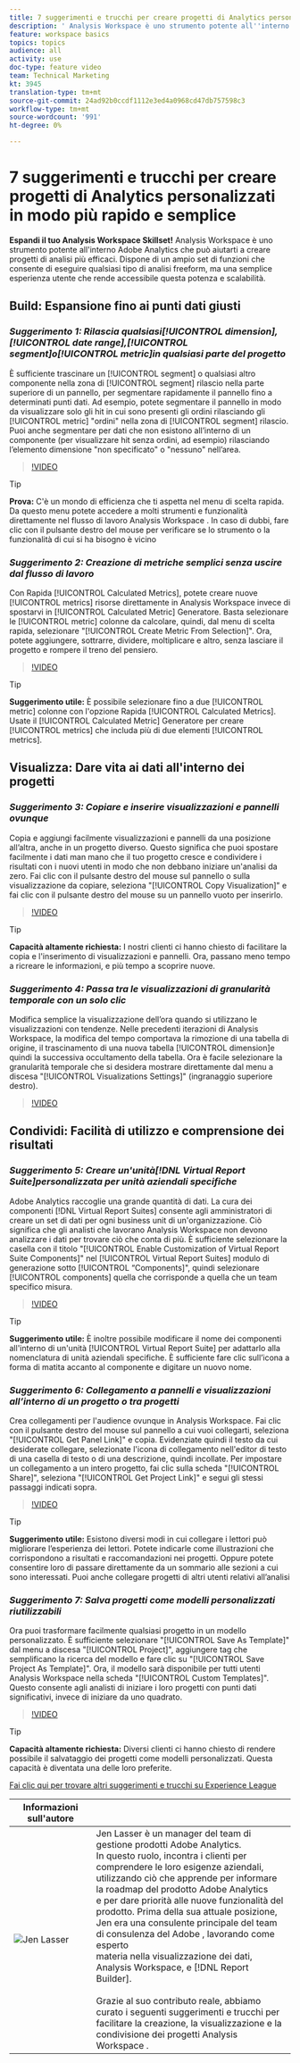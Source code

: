 ```yaml
---
title: 7 suggerimenti e trucchi per creare progetti di Analytics personalizzati in modo più rapido e semplice
description: ' Analysis Workspace è uno strumento potente all''interno  Adobe Analytics che può aiutarti a creare progetti di analisi più efficaci. Dispone di un ampio set di funzioni che consente di eseguire qualsiasi tipo di analisi freeform, ma una semplice esperienza utente che rende accessibile questa potenza e scalabilità.'
feature: workspace basics
topics: topics
audience: all
activity: use
doc-type: feature video
team: Technical Marketing
kt: 3945
translation-type: tm+mt
source-git-commit: 24ad92b0ccdf1112e3ed4a0968cd47db757598c3
workflow-type: tm+mt
source-wordcount: '991'
ht-degree: 0%

---
```



# 7 suggerimenti e trucchi per creare progetti di Analytics personalizzati in modo più rapido e semplice

**Espandi il tuo  Analysis Workspace Skillset!**
 Analysis Workspace è uno strumento potente all&#39;interno  Adobe Analytics che può aiutarti a creare progetti di analisi più efficaci. Dispone di un ampio set di funzioni che consente di eseguire qualsiasi tipo di analisi freeform, ma una semplice esperienza utente che rende accessibile questa potenza e scalabilità.

## Build: Espansione fino ai punti dati giusti

### ***Suggerimento 1: Rilascia qualsiasi[!UICONTROL dimension],[!UICONTROL date range],[!UICONTROL segment]o[!UICONTROL metric]in qualsiasi parte del progetto***

È sufficiente trascinare un [!UICONTROL segment] o qualsiasi altro componente nella zona di [!UICONTROL segment] rilascio nella parte superiore di un pannello, per segmentare rapidamente il pannello fino a determinati punti dati. Ad esempio, potete segmentare il pannello in modo da visualizzare solo gli hit in cui sono presenti gli ordini rilasciando gli [!UICONTROL metric] &quot;ordini&quot; nella zona di [!UICONTROL segment] rilascio. Puoi anche segmentare per dati che non esistono all’interno di un componente (per visualizzare hit senza ordini, ad esempio) rilasciando l’elemento dimensione &quot;non specificato&quot; o &quot;nessuno&quot; nell’area.

>[!VIDEO](https://video.tv.adobe.com/v/24036/?quality=12)

>[!TIP]
>
>**Prova:** C&#39;è un mondo di efficienza che ti aspetta nel menu di scelta rapida. Da questo menu potete accedere a molti strumenti e funzionalità direttamente nel flusso di lavoro Analysis Workspace . In caso di dubbi, fare clic con il pulsante destro del mouse per verificare se lo strumento o la funzionalità di cui si ha bisogno è vicino

### ***Suggerimento 2: Creazione di metriche semplici senza uscire dal flusso di lavoro***

Con Rapida [!UICONTROL Calculated Metrics], potete creare nuove [!UICONTROL metrics] risorse direttamente in  Analysis Workspace invece di spostarvi in [!UICONTROL Calculated Metric] Generatore. Basta selezionare le [!UICONTROL metric] colonne da calcolare, quindi, dal menu di scelta rapida, selezionare &quot;[!UICONTROL Create Metric From Selection]&quot;. Ora, potete aggiungere, sottrarre, dividere, moltiplicare e altro, senza lasciare il progetto e rompere il treno del pensiero.

>[!VIDEO](https://video.tv.adobe.com/v/23126/?quality=12)

>[!TIP]
>
>**Suggerimento utile:** È possibile selezionare fino a due [!UICONTROL metric] colonne con l&#39;opzione Rapida [!UICONTROL Calculated Metrics]. Usate il [!UICONTROL Calculated Metric] Generatore per creare [!UICONTROL metrics] che includa più di due elementi [!UICONTROL metrics].

## Visualizza: Dare vita ai dati all&#39;interno dei progetti

### ***Suggerimento 3: Copiare e inserire visualizzazioni e pannelli ovunque***

Copia e aggiungi facilmente visualizzazioni e pannelli da una posizione all’altra, anche in un progetto diverso. Questo significa che puoi spostare facilmente i dati man mano che il tuo progetto cresce e condividere i risultati con i nuovi utenti in modo che non debbano iniziare un&#39;analisi da zero. Fai clic con il pulsante destro del mouse sul pannello o sulla visualizzazione da copiare, seleziona &quot;[!UICONTROL Copy Visualization]&quot; e fai clic con il pulsante destro del mouse su un pannello vuoto per inserirlo.

>[!VIDEO](https://video.tv.adobe.com/v/23230/?quality=12)

>[!TIP]
>
>**Capacità altamente richiesta:** I nostri clienti ci hanno chiesto di facilitare la copia e l&#39;inserimento di visualizzazioni e pannelli. Ora, passano meno tempo a ricreare le informazioni, e più tempo a scoprire nuove.

### ***Suggerimento 4: Passa tra le visualizzazioni di granularità temporale con un solo clic***

Modifica semplice la visualizzazione dell’ora quando si utilizzano le visualizzazioni con tendenze. Nelle precedenti  iterazioni di Analysis Workspace, la modifica del tempo comportava la rimozione di una tabella di origine, il trascinamento di una nuova tabella [!UICONTROL dimension]e quindi la successiva occultamento della tabella. Ora è facile selezionare la granularità temporale che si desidera mostrare direttamente dal menu a discesa &quot;[!UICONTROL Visualizations Settings]&quot; (ingranaggio superiore destro).

>[!VIDEO](https://video.tv.adobe.com/v/23548/?quality=12)

## Condividi: Facilità di utilizzo e comprensione dei risultati

### ***Suggerimento 5: Creare un&#39;unità[!DNL Virtual Report Suite]personalizzata per unità aziendali specifiche***

 Adobe Analytics raccoglie una grande quantità di dati. La cura dei componenti [!DNL Virtual Report Suites] consente agli amministratori di creare un set di dati per ogni business unit di un&#39;organizzazione. Ciò significa che gli analisti che lavorano  Analysis Workspace non devono analizzare i dati per trovare ciò che conta di più. È sufficiente selezionare la casella con il titolo &quot;[!UICONTROL Enable Customization of Virtual Report Suite Components]&quot; nel [!UICONTROL Virtual Report Suites] modulo di generazione sotto [!UICONTROL “Components]&quot;, quindi selezionare [!UICONTROL components] quella che corrisponde a quella che un team specifico misura.

>[!VIDEO](https://video.tv.adobe.com/v/23544/?quality=12)

>[!TIP]
>
>**Suggerimento utile:** È inoltre possibile modificare il nome dei componenti all&#39;interno di un&#39;unità [!UICONTROL Virtual Report Suite] per adattarlo alla nomenclatura di unità aziendali specifiche. È sufficiente fare clic sull’icona a forma di matita accanto al componente e digitare un nuovo nome.

### ***Suggerimento 6: Collegamento a pannelli e visualizzazioni all’interno di un progetto o tra progetti***

Crea collegamenti per l&#39;audience ovunque in  Analysis Workspace. Fai clic con il pulsante destro del mouse sul pannello a cui vuoi collegarti, seleziona &quot;[!UICONTROL Get Panel Link]&quot; e copia. Evidenziate quindi il testo da cui desiderate collegare, selezionate l&#39;icona di collegamento nell&#39;editor di testo di una casella di testo o di una descrizione, quindi incollate. Per impostare un collegamento a un intero progetto, fai clic sulla scheda &quot;[!UICONTROL Share]&quot;, seleziona &quot;[!UICONTROL Get Project Link]&quot; e segui gli stessi passaggi indicati sopra.

>[!VIDEO](https://video.tv.adobe.com/v/23724/?quality=12)

>[!TIP]
>
>**Suggerimento utile:** Esistono diversi modi in cui collegare i lettori può migliorare l’esperienza dei lettori. Potete indicarle come illustrazioni che corrispondono a risultati e raccomandazioni nei progetti. Oppure potete consentire loro di passare direttamente da un sommario alle sezioni a cui sono interessati. Puoi anche collegare progetti di altri utenti relativi all’analisi

### ***Suggerimento 7: Salva progetti come modelli personalizzati riutilizzabili***

Ora puoi trasformare facilmente qualsiasi progetto in un modello personalizzato. È sufficiente selezionare &quot;[!UICONTROL Save As Template]&quot; dal menu a discesa &quot;[!UICONTROL Project]&quot;, aggiungere tag che semplificano la ricerca del modello e fare clic su &quot;[!UICONTROL Save Project As Template]&quot;. Ora, il modello sarà disponibile per tutti  utenti Analysis Workspace nella scheda &quot;[!UICONTROL Custom Templates]&quot;. Questo consente agli analisti di iniziare i loro progetti con punti dati significativi, invece di iniziare da uno quadrato.

>[!VIDEO](https://video.tv.adobe.com/v/23231/?quality=12)

>[!TIP]
>
>**Capacità altamente richiesta:** Diversi clienti ci hanno chiesto di rendere possibile il salvataggio dei progetti come modelli personalizzati. Questa capacità è diventata una delle loro preferite.

[Fai clic qui per trovare altri suggerimenti e trucchi su Experience League](https://experienceleague.adobe.com/?search=tips&amp;tag=Analysis+Workspace#recommended/solutions/analytics)

| Informazioni sull&#39;autore |  |
|------------|------------|
| ![Jen Lasser](assets/jlasser-headshot-s.jpg) | Jen Lasser è un manager del team di gestione  prodotti Adobe Analytics. <br> In questo ruolo, incontra i clienti per comprendere le loro esigenze aziendali, <br>utilizzando ciò che apprende per informare la roadmap del prodotto Adobe Analytics  <br>e per dare priorità alle nuove funzionalità del prodotto. Prima della sua attuale posizione, <br>Jen era una consulente principale del team di consulenza del Adobe , lavorando come esperto <br>materia nella visualizzazione dei dati,  Analysis Workspace, e [!DNL Report Builder]. <br><br>Grazie al suo contributo reale, abbiamo curato i seguenti suggerimenti e trucchi per <br>facilitare la creazione, la visualizzazione e la condivisione dei progetti Analysis Workspace . |

